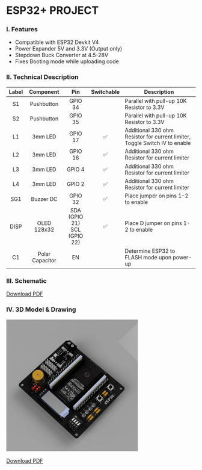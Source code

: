 # ESP32+ PROJECT

### I. Features
- Compatible with ESP32 Devkit V4
- Power Expander 5V and 3.3V (Output only)
- Stepdown Buck Converter at 4.5-28V
- Fixes Booting mode while uploading code

### II. Technical Description
| Label  | Component  | Pin    | Switchable | Description |
| :------: | :-----: | :------: | :-----: | ----- |
| S1 | Pushbutton | GPIO 34 |  | Parallel with pull-up 10K Resistor to 3.3V |
| S2 | Pushbutton | GPIO 35 |  | Parallel with pull-up 10K Resistor to 3.3V |
| L1 | 3mm LED | GPIO 17 | ✅ | Additional 330 ohm Resistor for current limiter, Toggle Switch IV to enable |
| L2 | 3mm LED | GPIO 16 | ✅ | Additional 330 ohm Resistor for current limiter |
| L3 | 3mm LED | GPIO 4 | ✅ | Additional 330 ohm Resistor for current limiter |
| L4 | 3mm LED | GPIO 2 | ✅ | Additional 330 ohm Resistor for current limiter |
| SG1 | Buzzer DC | GPIO 32 | ✅ | Place jumper on pins 1-2 to enable |
| DISP | OLED 128x32 | SDA (GPIO 21) <br> SCL (GPIO 22) | ✅ | Place D jumper on pins 1-2 to enable |
| C1 | Polar Capacitor | EN | | Determine ESP32 to FLASH mode upon power-up |

### III. Schematic
[Download PDF](https://github.com/user-attachments/files/19268394/esp32_plus.pdf)

### IV. 3D Model & Drawing
<p><img src="https://raw.githubusercontent.com/luigiifan/esp32plus/master/ESP32_PLUS.gif" width="350")</p>
  
[Download PDF](https://github.com/user-attachments/files/19269748/ESP32_PLUS_DRAWING.pdf)

